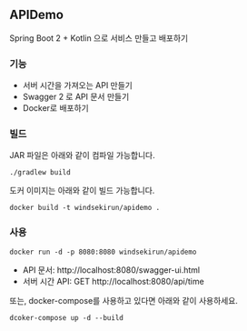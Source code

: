 ## APIDemo

Spring Boot 2 + Kotlin 으로 서비스 만들고 배포하기 

### 기능
* 서버 시간을 가져오는 API 만들기
* Swagger 2 로 API 문서 만들기
* Docker로 배포하기 

### 빌드

JAR 파일은 아래와 같이 컴파일 가능합니다.

```shell script
./gradlew build
```

도커 이미지는 아래와 같이 빌드 가능합니다.

```shell script
docker build -t windsekirun/apidemo .
```

### 사용

```shell script
docker run -d -p 8080:8080 windsekirun/apidemo
```

* API 문서: http://localhost:8080/swagger-ui.html
* 서버 시간 API: GET http://localhost:8080/api/time

또는, docker-compose를 사용하고 있다면 아래와 같이 사용하세요.
```shell script
dcoker-compose up -d --build
```